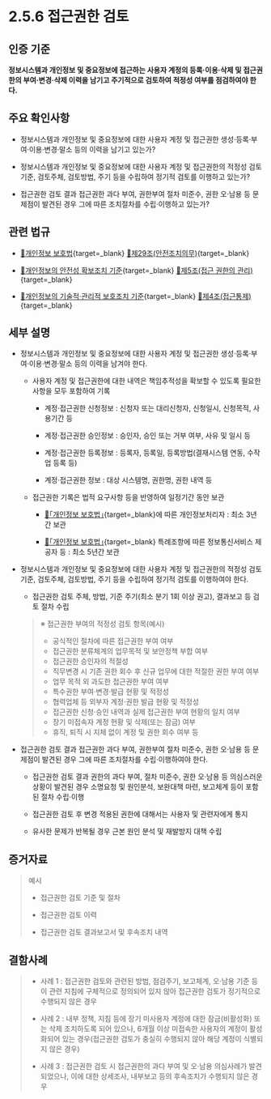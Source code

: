 # 2.5.6 접근권한 검토

## 인증 기준

**정보시스템과 개인정보 및 중요정보에 접근하는 사용자 계정의 등록·이용·삭제 및 접근권한의 부여·변경·삭제 이력을 남기고 주기적으로 검토하여 적정성 여부를 점검하여야 한다.**

## 주요 확인사항

- 정보시스템과 개인정보 및 중요정보에 대한 사용자 계정 및 접근권한 생성·등록·부여·이용·변경·말소 등의 이력을 남기고 있는가?

- 정보시스템과 개인정보 및 중요정보에 대한 사용자 계정 및 접근권한의 적정성 검토 기준, 검토주체, 검토방법, 주기 등을 수립하여 정기적 검토를 이행하고 있는가?

- 접근권한 검토 결과 접근권한 과다 부여, 권한부여 절차 미준수, 권한 오·남용 등 문제점이 발견된 경우 그에 따른 조치절차를 수립·이행하고 있는가?

## 관련 법규

- [🔗개인정보 보호법](https://www.law.go.kr/법령/개인정보보호법/(20200805,16930,20200204)/제29조 "새 창에서 열기"){target=_blank} [🔗제29조(안전조치의무)](https://www.law.go.kr/법령/개인정보보호법/제29조 "새 창에서 열기"){target=_blank}

- [🔗개인정보의 안전성 확보조치 기준](https://www.law.go.kr/행정규칙/(개인정보보호위원회)개인정보의안전성확보조치기준/(2021-2,20210915)/제5조 "새 창에서 열기"){target=_blank} [🔗제5조(접근 권한의 관리)](https://www.law.go.kr/행정규칙/(개인정보보호위원회)개인정보의안전성확보조치기준/제5조 "새 창에서 열기"){target=_blank}

- [🔗개인정보의 기술적·관리적 보호조치 기준](https://www.law.go.kr/행정규칙/(개인정보보호위원회)개인정보의기술적·관리적보호조치기준/(2021-3,20210915)/제4조 "새 창에서 열기"){target=_blank} [🔗제4조(접근통제)](https://www.law.go.kr/행정규칙/(개인정보보호위원회)개인정보의기술적·관리적보호조치기준/제4조 "새 창에서 열기"){target=_blank}

## 세부 설명

- 정보시스템과 개인정보 및 중요정보에 대한 사용자 계정 및 접근권한 생성·등록·부여·이용·변경·말소 등의 이력을 남겨야 한다.

    - 사용자 계정 및 접근권한에 대한 내역은 책임추적성을 확보할 수 있도록 필요한 사항을 모두 포함하여 기록

        - 계정·접근권한 신청정보 : 신청자 또는 대리신청자, 신청일시, 신청목적, 사용기간 등

        - 계정·접근권한 승인정보 : 승인자, 승인 또는 거부 여부, 사유 및 일시 등

        - 계정·접근권한 등록정보 : 등록자, 등록일, 등록방법(결재시스템 연동, 수작업 등록 등)

        - 계정·접근권한 정보 : 대상 시스템명, 권한명, 권한 내역 등

    - 접근권한 기록은 법적 요구사항 등을 반영하여 일정기간 동안 보관

        - [🔗｢개인정보 보호법｣](https://www.law.go.kr/법령/개인정보보호법/(20200805,16930,20200204)/제29조 "새 창에서 열기"){target=_blank}에 따른 개인정보처리자 : 최소 3년간 보관

        - [🔗｢개인정보 보호법｣](https://www.law.go.kr/법령/개인정보보호법/(20200805,16930,20200204)/제29조 "새 창에서 열기"){target=_blank} 특례조항에 따른 정보통신서비스 제공자 등 : 최소 5년간 보관

- 정보시스템과 개인정보 및 중요정보에 대한 사용자 계정 및 접근권한의 적정성 검토 기준, 검토주체, 검토방법, 주기 등을 수립하여 정기적 검토를 이행하여야 한다.

    - 접근권한 검토 주체, 방법, 기준 주기(최소 분기 1회 이상 권고), 결과보고 등 검토 절차 수립
    >
    > ※ 접근권한 부여의 적정성 검토 항목(예시)
    >
    > - 공식적인 절차에 따른 접근권한 부여 여부
    > - 접근권한 분류체계의 업무목적 및 보안정책 부합 여부
    > - 접근권한 승인자의 적절성
    > - 직무변경 시 기존 권한 회수 후 신규 업무에 대한 적절한 권한 부여 여부
    > - 업무 목적 외 과도한 접근권한 부여 여부
    > - 특수권한 부여·변경·발급 현황 및 적정성
    > - 협력업체 등 외부자 계정·권한 발급 현황 및 적정성
    > - 접근권한 신청·승인 내역과 실제 접근권한 부여 현황의 일치 여부
    > - 장기 미접속자 계정 현황 및 삭제(또는 잠금) 여부
    > - 휴직, 퇴직 시 지체 없이 계정 및 권한 회수 여부 등

- 접근권한 검토 결과 접근권한 과다 부여, 권한부여 절차 미준수, 권한 오·남용 등 문제점이 발견된 경우 그에 따른 조치절차를 수립·이행하여야 한다.

    - 접근권한 검토 결과 권한의 과다 부여, 절차 미준수, 권한 오·남용 등 의심스러운 상황이 발견된 경우 소명요청 및 원인분석, 보완대책 마련, 보고체계 등이 포함된 절차 수립·이행

    - 접근권한 검토 후 변경 적용된 권한에 대해서는 사용자 및 관련자에게 통지

    - 유사한 문제가 반복될 경우 근본 원인 분석 및 재발방지 대책 수립

## 증거자료

> 예시
>
> - 접근권한 검토 기준 및 절차
>
> - 접근권한 검토 이력
>
> - 접근권한 검토 결과보고서 및 후속조치 내역

## 결함사례

> - 사례 1 : 접근권한 검토와 관련된 방법, 점검주기, 보고체계, 오·남용 기준 등이 관련 지침에 구체적으로 정의되어 있지 않아 접근권한 검토가 정기적으로 수행되지 않은 경우
>
> - 사례 2 : 내부 정책, 지침 등에 장기 미사용자 계정에 대한 잠금(비활성화) 또는 삭제 조치하도록 되어 있으나, 6개월 이상 미접속한 사용자의 계정이 활성화되어 있는 경우(접근권한 검토가 충실히 수행되지 않아 해당 계정이 식별되지 않은 경우)
>
> - 사례 3 : 접근권한 검토 시 접근권한의 과다 부여 및 오·남용 의심사례가 발견되었으나, 이에 대한 상세조사, 내부보고 등의 후속조치가 수행되지 않은 경우
